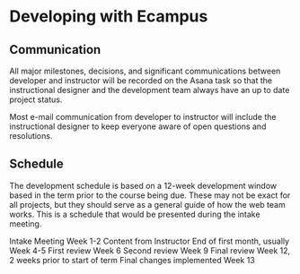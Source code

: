 # Developing with Ecampus

## Communication
All major milestones, decisions, and significant communications between developer and instructor will be recorded on the Asana task so that the instructional designer and the development team always have an up to date project status.

Most e-mail communication from developer to instructor will include the instructional designer to keep everyone aware of open questions and resolutions.

## Schedule
The development schedule is based on a 12-week development window based in the term prior to the course being due. These may not be exact for all projects, but they should serve as a general guide of how the web team works. This is a schedule that would be presented during the intake meeting.


Intake Meeting	Week 1-2
Content from Instructor	End of first month, usually Week 4-5
First review	Week 6
Second review	Week 9
Final review	Week 12, 2 weeks prior to start of term
Final changes implemented	Week 13
